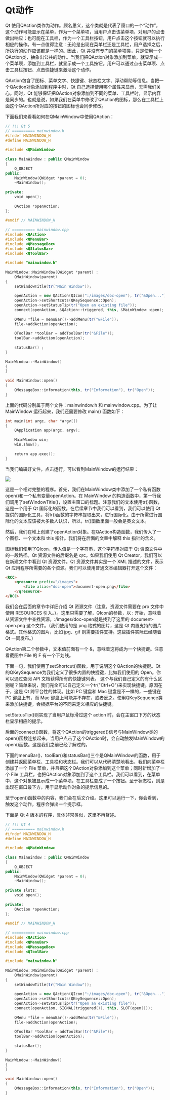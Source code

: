 # Qt动作

Qt 使用QAction类作为动作。顾名思义，这个类就是代表了窗口的一个“动作”，这个动作可能显示在菜单，作为一个菜单项，当用户点击该菜单项，对用户的点击做出响应；也可能在工具栏，作为一个工具栏按钮，用户点击这个按钮就可以执行相应的操作。有一点值得注意：无论是出现在菜单栏还是工具栏，用户选择之后，所执行的动作应该都是一样的。因此，Qt 并没有专门的菜单项类，只是使用一个QAction类，抽象出公共的动作。当我们把QAction对象添加到菜单，就显示成一个菜单项，添加到工具栏，就显示成一个工具按钮。用户可以通过点击菜单项、点击工具栏按钮、点击快捷键来激活这个动作。

QAction包含了图标、菜单文字、快捷键、状态栏文字、浮动帮助等信息。当把一个QAction对象添加到程序中时，Qt 自己选择使用哪个属性来显示，无需我们关心。同时，Qt 能够保证把QAction对象添加到不同的菜单、工具栏时，显示内容是同步的。也就是说，如果我们在菜单中修改了QAction的图标，那么在工具栏上面这个QAction所对应的按钮的图标也会同步修改。

下面我们来看看如何在QMainWindow中使用QAction：

```c++
// !!! Qt 5
// ========== mainwindow.h
#ifndef MAINWINDOW_H
#define MAINWINDOW_H
 
#include <QMainWindow>
 
class MainWindow : public QMainWindow
{
    Q_OBJECT
public:
    MainWindow(QWidget *parent = 0);
    ~MainWindow();
 
private:
    void open();
 
    QAction *openAction;
};
 
#endif // MAINWINDOW_H
 
// ========== mainwindow.cpp
#include <QAction>
#include <QMenuBar>
#include <QMessageBox>
#include <QStatusBar>
#include <QToolBar>
 
#include "mainwindow.h"
 
MainWindow::MainWindow(QWidget *parent) :
    QMainWindow(parent)
{
    setWindowTitle(tr("Main Window"));
 
    openAction = new QAction(QIcon(":/images/doc-open"), tr("&Open..."), this);
    openAction->setShortcuts(QKeySequence::Open);
    openAction->setStatusTip(tr("Open an existing file"));
    connect(openAction, &QAction::triggered, this, &MainWindow::open);
 
    QMenu *file = menuBar()->addMenu(tr("&File"));
    file->addAction(openAction);
 
    QToolBar *toolBar = addToolBar(tr("&File"));
    toolBar->addAction(openAction);
 
    statusBar() ;
}
 
MainWindow::~MainWindow()
{
}
 
void MainWindow::open()
{
    QMessageBox::information(this, tr("Information"), tr("Open"));
}
```

上面的代码分别属于两个文件：mainwindow.h 和 mainwindow.cpp。为了让 MainWindow 运行起来，我们还需要修改 main() 函数如下：

```c++
int main(int argc, char *argv[])
{
    QApplication app(argc, argv);
 
    MainWindow win;
    win.show();
 
    return app.exec();
}
```

当我们编辑好文件，点击运行，可以看到MainWindow的运行结果：

![](res/action1.jpg)

这是一个相对完整的程序。首先，我们在MainWindow类中添加了一个私有函数open()和一个私有变量openAction。在 MainWindow 的构造函数中，第一行我们调用了setWindowTitle()，设置主窗口的标题。注意我们的文本使用tr()函数，这是一个用于 Qt 国际化的函数。在后续章节中我们可以看到，我们可以使用 Qt 提供的国际化工具，将tr()函数的字符串提取出来，进行国际化。由于所需进行国际化的文本应该被大多数人认识，所以，tr()函数里面一般会是英文文本。

然后，我们在堆上创建了openAction对象。在QAction构造函数，我们传入了一个图标、一个文本和 this 指针。我们将在后面的文章中解释 this 指针的含义。

图标我们使用了QIcon，传入值是一个字符串，这个字符串对应于 Qt 资源文件中的一段路径。Qt 资源文件的后缀名是 qrc。如果我们使用 Qt Creator，我们可以在新建文件中看到 Qt 资源文件。Qt 资源文件其实是一个 XML 描述的文件，表示 Qt 应用程序所需要的各个资源。我们可以使用普通文本编辑器打开这个文件：

```html
<RCC>
    <qresource prefix="/images">
        <file alias="doc-open">document-open.png</file>
    </qresource>
</RCC>
```

我们会在后面的章节中详细介绍 Qt 资源文件（注意，资源文件需要在 pro 文件中使用 RESOURCES 引入。）。这里只需要了解，QIcon的参数，以 : 开始，意味着从资源文件中查找资源。:/images/doc-open就是找到了这里的 document-open.png 这个文件。（我们使用的是 png 格式的图片，这是 Qt 内置支持的图片格式。其他格式的图片，比如 jpg、gif 则需要插件支持。这些插件实际已经随着 Qt 一同发布。）

QAction第二个参数中，文本值前面有一个 &，意味着这将成为一个快捷键。注意看截图中 File 的 F 有一个下划线。

下面一句，我们使用了setShortcut()函数，用于说明这个QAction的快捷键。Qt 的QKeySequence为我们定义了很多内置的快捷键，比如我们使用的 Open。你可以通过查阅 API 文档获得所有的快捷键列表。 这个与我们自己定义的有什么区别呢？简单来说，我们完全可以自己定义一个tr("Ctrl+O")来实现快捷键。原因在于，这是 Qt 跨平台性的体现。比如 PC 键盘和 Mac 键盘是不一样的，一些键在 PC 键盘上有，而 Mac 键盘上可能并不存在，或者反之。使用QKeySequence类来添加快捷键，会根据平台的不同来定义相应的快捷键。

setStatusTip()则实现了当用户鼠标滑过这个 action 时，会在主窗口下方的状态栏显示相应的提示。

后面的connect()函数，将这个QAction的triggered()信号与MainWindow类的open()函数连接起来。当用户点击了这个QAction时，会自动触发MainWindow的open()函数。这是我们之前已经了解过的。

下面的menuBar()、toolBar()和statusBar()三个是QMainWindow的函数，用于创建并返回菜单栏、工具栏和状态栏。我们可以从代码清楚地看出，我们向菜单栏添加了一个 File 菜单，并且把这个QAction对象添加到这个菜单；同时新增加了一个 File 工具栏，也把QAction对象添加到了这个工具栏。我们可以看到，在菜单中，这个对象被显示成一个菜单项，在工具栏变成了一个按钮。至于状态栏，则是出现在窗口最下方，用于显示动作对象的提示信息的。

至于open()函数中的内容，我们会在后文介绍。这里可以运行一下，你会看到，触发这个动作，程序会弹出一个提示框。

下面是 Qt 4 版本的程序，具体非常类似，这里不再赘述。

```c++
// !!! Qt 4
// ========== mainwindow.h
#ifndef MAINWINDOW_H
#define MAINWINDOW_H
 
#include <QMainWindow>
 
class MainWindow : public QMainWindow
{
    Q_OBJECT
public:
    MainWindow(QWidget *parent = 0);
    ~MainWindow();
 
private slots:
    void open();
 
private:
    QAction *openAction;
};
 
#endif // MAINWINDOW_H
 
// ========== mainwindow.cpp
#include <QAction>
#include <QMenuBar>
#include <QMessageBox>
#include <QToolBar>
 
#include "mainwindow.h"
 
MainWindow::MainWindow(QWidget *parent) :
    QMainWindow(parent)
{
    setWindowTitle(tr("Main Window"));
 
    openAction = new QAction(QIcon(":/images/doc-open"), tr("&Open..."), this);
    openAction->setShortcuts(QKeySequence::Open);
    openAction->setStatusTip(tr("Open an existing file"));
    connect(openAction, SIGNAL(triggered()), this, SLOT(open()));
 
    QMenu *file = menuBar()->addMenu(tr("&File"));
    file->addAction(openAction);
 
    QToolBar *toolBar = addToolBar(tr("&File"));
    toolBar->addAction(openAction);
 
    statusBar();
}
 
MainWindow::~MainWindow()
{
}
 
void MainWindow::open()
{
    QMessageBox::information(this, tr("Information"), tr("Open"));
}
```
